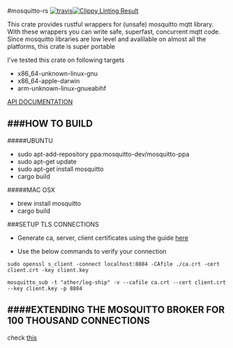 #mosquitto-rs [![travis](https://travis-ci.org/kteza1/mosquitto-rs.svg?branch=master)](https://travis-ci.org/kteza1/mosquitto-rs)[![Clippy Linting Result](http://clippy.bashy.io/github/kteza1/mosquitto-rs/master/badge.svg)](http://clippy.bashy.io/github/kteza1/mosquitto-rs/master/log)

This crate provides rustful wrappers for (unsafe) mosquitto mqtt library.
With these wrappers you can write safe, superfast, concurrent mqtt code.
Since mosquitto libraries are low level and avalilable on almost all the platforms, this crate is super portable

I've tested this crate on following targets

* x86_64-unknown-linux-gnu
* x86_64-apple-darwin
* arm-unknown-linux-gnueabihf
  
[API DOCUMENTATION](http://kteza1.github.io/mosquitto-rs/rustdoc/mosquitto/)

###HOW TO BUILD
---

#####UBUNTU
* sudo apt-add-repository ppa:mosquitto-dev/mosquitto-ppa
* sudo apt-get update
* sudo apt-get install mosquitto
* cargo build


#####MAC OSX
* brew install mosquitto
* cargo build


###SETUP TLS CONNECTIONS

* Generate ca, server, client certificates using the guide [here](http://rockingdlabs.dunmire.org/exercises-experiments/ssl-client-certs-to-secure-mqtt)

* Use the below commands to verify your connection
```
sudo openssl s_client -connect localhost:8884 -CAfile ./ca.crt -cert client.crt -key client.key
```
```
mosquitto_sub -t "ather/log-ship" -v --cafile ca.crt --cert client.crt --key client.key -p 8884
```


####EXTENDING THE MOSQUITTO BROKER FOR 100 THOUSAND CONNECTIONS
---

check [this](https://lists.launchpad.net/mosquitto-users/msg00163.html)
